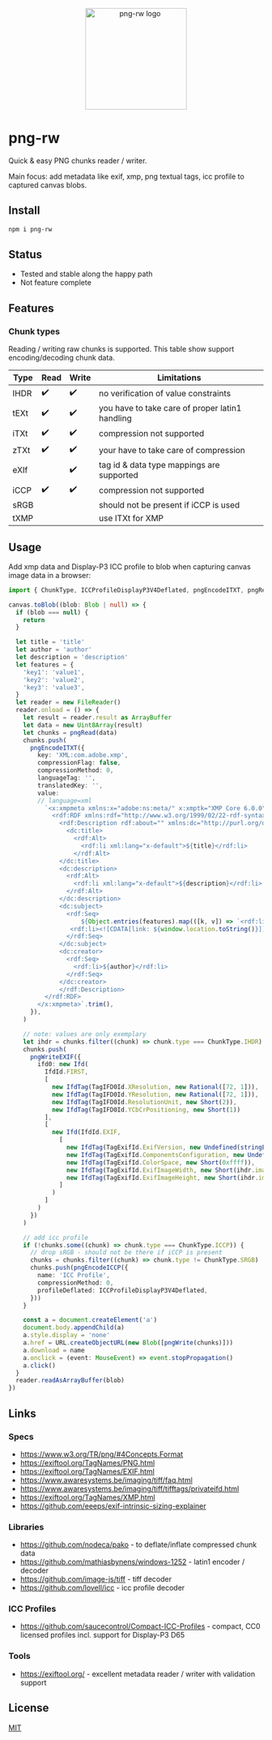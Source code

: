 <p align="center">
    <img width="200" src="./resources/png-rw.png" alt="png-rw logo">
</p>

# png-rw

Quick & easy PNG chunks reader / writer.

Main focus: add metadata like exif, xmp, png textual tags, icc profile to captured canvas blobs.

## Install

```bash
npm i png-rw
```

## Status

- Tested and stable along the happy path
- Not feature complete

## Features

### Chunk types

Reading / writing raw chunks is supported. This table show support encoding/decoding chunk data.

| Type | Read | Write | Limitations                                     |
|------|------|-------|-------------------------------------------------|
| IHDR | ✔️   | ✔️    | no verification of value constraints            |
| tEXt | ✔️   | ✔️    | you have to take care of proper latin1 handling |
| iTXt | ✔️   | ✔️    | compression not supported                       |
| zTXt | ✔️   | ✔️    | your have to take care of compression           |
| eXIf | ️    | ✔️    | tag id & data type mappings are supported       |
| iCCP | ✔️   | ✔️    | compression not supported                       |
| sRGB |      |       | should not be present if iCCP is used           |
| tXMP |      |       | use ITXt for XMP                                |

## Usage

Add xmp data and Display-P3 ICC profile to blob when capturing canvas image data in a browser:

```typescript
import { ChunkType, ICCProfileDisplayP3V4Deflated, pngEncodeITXT, pngRead, pngWrite, pngWriteEXIF } from 'png-rw'

canvas.toBlob((blob: Blob | null) => {
  if (blob === null) {
    return
  }

  let title = 'title'
  let author = 'author'
  let description = 'description'
  let features = {
    'key1': 'value1',
    'key2': 'value2',
    'key3': 'value3',
  }
  let reader = new FileReader()
  reader.onload = () => {
    let result = reader.result as ArrayBuffer
    let data = new Uint8Array(result)
    let chunks = pngRead(data)
    chunks.push(
      pngEncodeITXT({
        key: 'XML:com.adobe.xmp',
        compressionFlag: false,
        compressionMethod: 0,
        languageTag: '',
        translatedKey: '',
        value:
        // language=xml
          `<x:xmpmeta xmlns:x="adobe:ns:meta/" x:xmptk="XMP Core 6.0.0">
            <rdf:RDF xmlns:rdf="http://www.w3.org/1999/02/22-rdf-syntax-ns#">
              <rdf:Description rdf:about="" xmlns:dc="http://purl.org/dc/elements/1.1/">
                <dc:title>
                  <rdf:Alt>
                    <rdf:li xml:lang="x-default">${title}</rdf:li>
                  </rdf:Alt>
              </dc:title>
              <dc:description>
                <rdf:Alt>
                  <rdf:li xml:lang="x-default">${description}</rdf:li>
                </rdf:Alt>
              </dc:description>
              <dc:subject>
                <rdf:Seq>
                    ${Object.entries(features).map(([k, v]) => `<rdf:li>${k}: ${v}</rdf:li>`).join('')}
                 <rdf:li><![CDATA[link: ${window.location.toString()}]]></rdf:li>
                </rdf:Seq>
              </dc:subject>
              <dc:creator>
                <rdf:Seq>
                  <rdf:li>${author}</rdf:li>
                </rdf:Seq>
              </dc:creator>
              </rdf:Description>
          </rdf:RDF>
        </x:xmpmeta>`.trim(),
      }),
    )

    // note: values are only exemplary
    let ihdr = chunks.filter((chunk) => chunk.type === ChunkType.IHDR).at(0);
    chunks.push(
      pngWriteEXIF({
        ifd0: new Ifd(
          IfdId.FIRST,
          [
            new IfdTag(TagIFD0Id.XResolution, new Rational([72, 1])),
            new IfdTag(TagIFD0Id.YResolution, new Rational([72, 1])),
            new IfdTag(TagIFD0Id.ResolutionUnit, new Short(2)),
            new IfdTag(TagIFD0Id.YCbCrPositioning, new Short(1))
          ],
          [
            new Ifd(IfdId.EXIF,
              [
                new IfdTag(TagExifId.ExifVersion, new Undefined(stringEncode('0232'))),
                new IfdTag(TagExifId.ComponentsConfiguration, new Undefined(new Uint8Array([1, 2, 3, 0]))),
                new IfdTag(TagExifId.ColorSpace, new Short(0xffff)),
                new IfdTag(TagExifId.ExifImageWidth, new Short(ihdr.imageWidth)),
                new IfdTag(TagExifId.ExifImageHeight, new Short(ihdr.imageHeight))
              ]
            )
          ]
        )
      })
    )

    // add icc profile
    if (!chunks.some((chunk) => chunk.type === ChunkType.ICCP)) {
      // drop sRGB - should not be there if iCCP is present
      chunks = chunks.filter((chunk) => chunk.type != ChunkType.SRGB)
      chunks.push(pngEncodeICCP({
        name: 'ICC Profile',
        compressionMethod: 0,
        profileDeflated: ICCProfileDisplayP3V4Deflated,
      }))
    }

    const a = document.createElement('a')
    document.body.appendChild(a)
    a.style.display = 'none'
    a.href = URL.createObjectURL(new Blob([pngWrite(chunks)]))
    a.download = name
    a.onclick = (event: MouseEvent) => event.stopPropagation()
    a.click()
  }
  reader.readAsArrayBuffer(blob)
})
```

## Links

### Specs

- https://www.w3.org/TR/png/#4Concepts.Format
- https://exiftool.org/TagNames/PNG.html
- https://exiftool.org/TagNames/EXIF.html
- https://www.awaresystems.be/imaging/tiff/faq.html
- https://www.awaresystems.be/imaging/tiff/tifftags/privateifd.html
- https://exiftool.org/TagNames/XMP.html
- https://github.com/eeeps/exif-intrinsic-sizing-explainer

### Libraries

- https://github.com/nodeca/pako - to deflate/inflate compressed chunk data
- https://github.com/mathiasbynens/windows-1252 - latin1 encoder / decoder
- https://github.com/image-js/tiff - tiff decoder
- https://github.com/lovell/icc - icc profile decoder

### ICC Profiles

- https://github.com/saucecontrol/Compact-ICC-Profiles - compact, CC0 licensed profiles incl. support for Display-P3 D65

### Tools

- https://exiftool.org/ - excellent metadata reader / writer with validation support

## License

[MIT](LICENSE)
